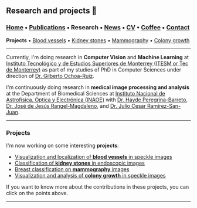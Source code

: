 ## Research and projects 📓
###  [Home](/index) • [Publications](/publications) • Research • [News](/news) • [CV](/brief_cv) • [Coffee](/coffee) • [Contact](/contact)
**Projects** • [Blood vessels](/bloodvessels) • [Kidney stones](/kidneystones) • [Mammography](/mammography) • [Colony growth](/colonygrowth)

--- 

Currently, I'm doing research in **Computer Vision** and **Machine Learning** at [Instituto Tecnológico y de Estudios Superiores de Monterrey (ITESM or Tec de Monterrey)](https://tec.mx/es)  as part of my studies of PhD in Computer Sciences under direction of [Dr. Gilberto Ochoa-Ruiz](https://scholar.google.com/citations?user=DDtiliwAAAAJ&hl=en). 

I'm continuously doing research in **medical image processing and analysis** at the Department of Biomedical Sciences at [Instituto Nacional de Astrofísica, Óptica y Electrónica (INAOE)](https://www.inaoep.mx) with [Dr. Hayde Peregrina-Barreto](https://scholar.google.com/citations?user=Wh2blp0AAAAJ&hl=en), [Dr. José de Jesús Rangel-Magdaleno](https://scholar.google.com/citations?user=aBNkfEsAAAAJ&hl=en), and [Dr. Julio Cesar Ramírez-San-Juan](https://scholar.google.com/citations?user=xN03bqgAAAAJ&hl=en).
  
---
  
### Projects


I'm now working on some interesting **projects**:
*  [Visualization and localization of **blood vessels** in speckle images](/bloodvessels)
*  [Classification of **kidney stones** in endoscopic images](/kidneystones)
*  [Breast classification on **mammography** images](/mammography)
*  [Visualization and analysis of **colony growth** in speckle images](/colonygrowth)

If you want to know more about the contributions in these projects, you can click on the points above.

---
